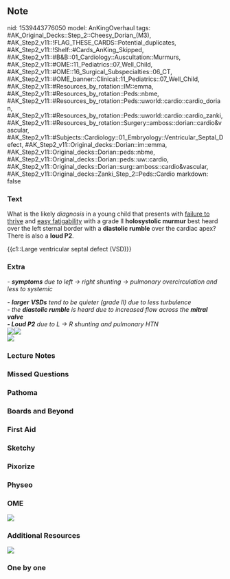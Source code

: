 ## Note
nid: 1539443776050
model: AnKingOverhaul
tags: #AK_Original_Decks::Step_2::Cheesy_Dorian_(M3), #AK_Step2_v11::!FLAG_THESE_CARDS::Potential_duplicates, #AK_Step2_v11::!Shelf::#Cards_AnKing_Skipped, #AK_Step2_v11::#B&B::01_Cardiology::Auscultation::Murmurs, #AK_Step2_v11::#OME::11_Pediatrics::07_Well_Child, #AK_Step2_v11::#OME::16_Surgical_Subspecialties::06_CT, #AK_Step2_v11::#OME_banner::Clinical::11_Pediatrics::07_Well_Child, #AK_Step2_v11::#Resources_by_rotation::IM::emma, #AK_Step2_v11::#Resources_by_rotation::Peds::nbme, #AK_Step2_v11::#Resources_by_rotation::Peds::uworld::cardio::cardio_dorian, #AK_Step2_v11::#Resources_by_rotation::Peds::uworld::cardio::cardio_zanki, #AK_Step2_v11::#Resources_by_rotation::Surgery::amboss::dorian::cardio&vascular, #AK_Step2_v11::#Subjects::Cardiology::01_Embryology::Ventricular_Septal_Defect, #AK_Step2_v11::Original_decks::Dorian::im::emma, #AK_Step2_v11::Original_decks::Dorian::peds::nbme, #AK_Step2_v11::Original_decks::Dorian::peds::uw::cardio, #AK_Step2_v11::Original_decks::Dorian::surg::amboss::cardio&vascular, #AK_Step2_v11::Original_decks::Zanki_Step_2::Peds::Cardio
markdown: false

### Text
What is the likely <i>diagnosis</i> in a young child that presents
with <u>failure to thrive</u> and <u>easy fatigability</u> with a
grade II <b>holosystolic murmur</b> best heard over the left
sternal border with a <b>diastolic rumble</b> over the cardiac
apex? There is also a <b>loud P2</b>.
<div>
  {{c1::Large ventricular septal defect (VSD)}}
</div>

### Extra
<i>- <b>symptoms</b> due to left → right shunting → pulmonary
overcirculation and less to systemic</i>
<div>
  <i>- <b>larger</b> <b>VSDs</b> tend to be quieter (grade II) due
  to less turbulence</i>
</div>
<div>
  <i>- the <b>diastolic rumble</b> is heard due to increased flow
  across the <b>mitral valve</b></i>
</div>
<div><i><b>- Loud P2</b> due to L → R shunting and pulmonary
HTN</i>
<div>
  <i><img src="this%20will%20get%20very%20annoying..png" class=
  "resizer"><img src="paste-6501876111507457.jpg" class=
  "resizer"></i>
</div><img src="paste-79873506803779.jpg" style=
"font-style: italic; font-weight: 700;" class="resizer"></div>

### Lecture Notes


### Missed Questions


### Pathoma


### Boards and Beyond


### First Aid


### Sketchy


### Pixorize


### Physeo


### OME
<div class="ome-widget">
  <a href=
  "https://onlinemeded.org/spa/pediatrics/well-child/acquire?ref=anki">
  <img src="_OME_AnkiFlashcards_Lesson_4.png"></a>
</div>

### Additional Resources
<i><img src="paste-6501721492684801.jpg"></i>

### One by one

